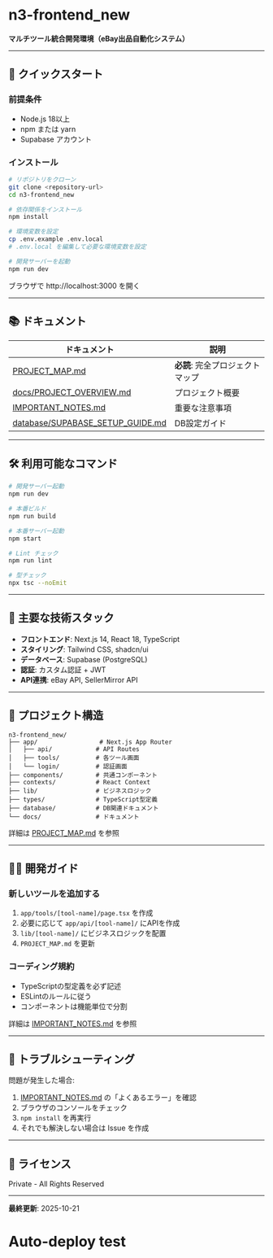 # n3-frontend_new

**マルチツール統合開発環境（eBay出品自動化システム）**

---

## 🚀 クイックスタート

### **前提条件**
- Node.js 18以上
- npm または yarn
- Supabase アカウント

### **インストール**
```bash
# リポジトリをクローン
git clone <repository-url>
cd n3-frontend_new

# 依存関係をインストール
npm install

# 環境変数を設定
cp .env.example .env.local
# .env.local を編集して必要な環境変数を設定

# 開発サーバーを起動
npm run dev
```

ブラウザで http://localhost:3000 を開く

---

## 📚 ドキュメント

| ドキュメント | 説明 |
|------------|------|
| [PROJECT_MAP.md](./PROJECT_MAP.md) | **必読**: 完全プロジェクトマップ |
| [docs/PROJECT_OVERVIEW.md](./docs/PROJECT_OVERVIEW.md) | プロジェクト概要 |
| [IMPORTANT_NOTES.md](./IMPORTANT_NOTES.md) | 重要な注意事項 |
| [database/SUPABASE_SETUP_GUIDE.md](./database/SUPABASE_SETUP_GUIDE.md) | DB設定ガイド |

---

## 🛠️ 利用可能なコマンド
```bash
# 開発サーバー起動
npm run dev

# 本番ビルド
npm run build

# 本番サーバー起動
npm start

# Lint チェック
npm run lint

# 型チェック
npx tsc --noEmit
```

---

## 🔧 主要な技術スタック

- **フロントエンド**: Next.js 14, React 18, TypeScript
- **スタイリング**: Tailwind CSS, shadcn/ui
- **データベース**: Supabase (PostgreSQL)
- **認証**: カスタム認証 + JWT
- **API連携**: eBay API, SellerMirror API

---

## 📂 プロジェクト構造
```
n3-frontend_new/
├── app/                 # Next.js App Router
│   ├── api/            # API Routes
│   ├── tools/          # 各ツール画面
│   └── login/          # 認証画面
├── components/         # 共通コンポーネント
├── contexts/           # React Context
├── lib/                # ビジネスロジック
├── types/              # TypeScript型定義
├── database/           # DB関連ドキュメント
└── docs/               # ドキュメント
```

詳細は [PROJECT_MAP.md](./PROJECT_MAP.md) を参照

---

## 👨‍💻 開発ガイド

### **新しいツールを追加する**
1. `app/tools/[tool-name]/page.tsx` を作成
2. 必要に応じて `app/api/[tool-name]/` にAPIを作成
3. `lib/[tool-name]/` にビジネスロジックを配置
4. `PROJECT_MAP.md` を更新

### **コーディング規約**
- TypeScriptの型定義を必ず記述
- ESLintのルールに従う
- コンポーネントは機能単位で分割

詳細は [IMPORTANT_NOTES.md](./IMPORTANT_NOTES.md) を参照

---

## 🐛 トラブルシューティング

問題が発生した場合:
1. [IMPORTANT_NOTES.md](./IMPORTANT_NOTES.md) の「よくあるエラー」を確認
2. ブラウザのコンソールをチェック
3. `npm install` を再実行
4. それでも解決しない場合は Issue を作成

---

## 📝 ライセンス

Private - All Rights Reserved

---

**最終更新**: 2025-10-21
# Auto-deploy test

